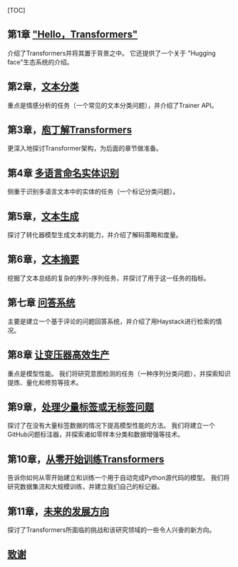 [TOC]



## 第1章 ["Hello，Transformers"](chapter1.md)

介绍了Transformers并将其置于背景之中。 它还提供了一个关于 "Hugging face"生态系统的介绍。 

##  第2章，[文本分类](chapter2.md)

重点是情感分析的任务（一个常见的文本分类问题），并介绍了Trainer API。 

##  第3章，[庖丁解Transformers](chapter3.md)

更深入地探讨Transformer架构，为后面的章节做准备。 

##  第4章 [多语言命名实体识别](chapter4.md)

侧重于识别多语言文本中的实体的任务（一个标记分类问题）。 

## 第5章，[文本生成](chapter5.md)

探讨了转化器模型生成文本的能力，并介绍了解码策略和度量。 

## 第6章，[文本摘要](chapter6.md)

挖掘了文本总结的复杂的序列-序列任务，并探讨了用于这一任务的指标。 

##  第七章  [问答系统](chapter7.md)

主要是建立一个基于评论的问题回答系统，并介绍了用Haystack进行检索的情况。 

## 第8章 [让变压器高效生产](chapter8.md)

重点是模型性能。 我们将研究意图检测的任务（一种序列分类问题），并探索知识提炼、量化和修剪等技术。

## 第9章，[处理少量标签或无标签问题](chapter9.md)

探讨了在没有大量标签数据的情况下提高模型性能的方法。 我们将建立一个GitHub问题标注器，并探索诸如零样本分类和数据增强等技术。



 ## 第10章，[从零开始训练Transformers](chapter10.md)

告诉你如何从零开始建立和训练一个用于自动完成Python源代码的模型。 我们将研究数据集流和大规模训练，并建立我们自己的标记器。 

## 第11章，[未来的发展方向](chapter11.md)

探讨了Transformers所面临的挑战和该研究领域的一些令人兴奋的新方向。

## [致谢](thanks.md)

